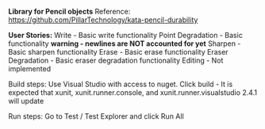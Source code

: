 ﻿**Library for Pencil objects**
Reference: https://github.com/PillarTechnology/kata-pencil-durability




**User Stories:**
Write - Basic write functionality
Point Degradation - Basic functionality **warning - newlines are NOT accounted for yet**
Sharpen - Basic sharpen functionality
Erase - Basic erase functionality
Eraser Degradation - Basic eraser degradation functionality
Editing - Not implemented


Build steps:
Use Visual Studio with access to nuget.
Click build - It is expected that xunit, xunit.runner.console, and xunit.runner.visualstudio 2.4.1 will update


Run steps:
Go to Test / Test Explorer and click Run All